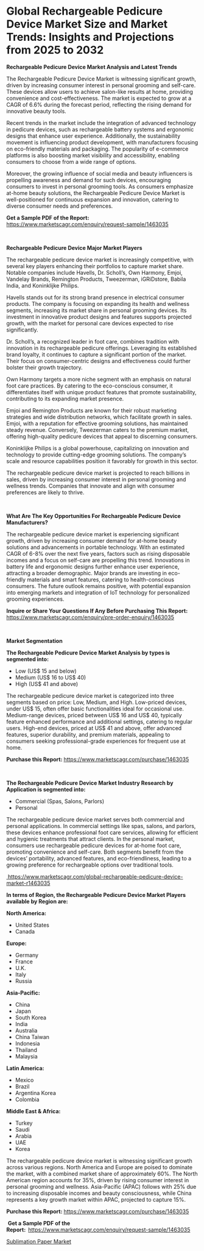 <p><h1>Global Rechargeable Pedicure Device Market Size and Market Trends: Insights and Projections from 2025 to 2032</h1></p><p><strong>Rechargeable Pedicure Device Market Analysis and Latest Trends</strong></p>
<p><p>The Rechargeable Pedicure Device Market is witnessing significant growth, driven by increasing consumer interest in personal grooming and self-care. These devices allow users to achieve salon-like results at home, providing convenience and cost-effectiveness. The market is expected to grow at a CAGR of 6.6% during the forecast period, reflecting the rising demand for innovative beauty tools.</p><p>Recent trends in the market include the integration of advanced technology in pedicure devices, such as rechargeable battery systems and ergonomic designs that enhance user experience. Additionally, the sustainability movement is influencing product development, with manufacturers focusing on eco-friendly materials and packaging. The popularity of e-commerce platforms is also boosting market visibility and accessibility, enabling consumers to choose from a wide range of options.</p><p>Moreover, the growing influence of social media and beauty influencers is propelling awareness and demand for such devices, encouraging consumers to invest in personal grooming tools. As consumers emphasize at-home beauty solutions, the Rechargeable Pedicure Device Market is well-positioned for continuous expansion and innovation, catering to diverse consumer needs and preferences.</p></p>
<p><strong>Get a Sample PDF of the Report:&nbsp;</strong> <a href="https://www.marketscagr.com/enquiry/request-sample/1463035?utm_campaign=2383&utm_medium=2&utm_source=Github&utm_content=ia&utm_term=04042025&utm_id=rechargeable-pedicure-device">https://www.marketscagr.com/enquiry/request-sample/1463035</a></p>
<p>&nbsp;</p>
<p><strong>Rechargeable Pedicure Device Major Market Players</strong></p>
<p><p>The rechargeable pedicure device market is increasingly competitive, with several key players enhancing their portfolios to capture market share. Notable companies include Havells, Dr. Scholl’s, Own Harmony, Emjoi, Vandelay Brands, Remington Products, Tweezerman, iGRiDstore, Babila India, and Koninklijke Philips.</p><p>Havells stands out for its strong brand presence in electrical consumer products. The company is focusing on expanding its health and wellness segments, increasing its market share in personal grooming devices. Its investment in innovative product designs and features supports projected growth, with the market for personal care devices expected to rise significantly.</p><p>Dr. Scholl’s, a recognized leader in foot care, combines tradition with innovation in its rechargeable pedicure offerings. Leveraging its established brand loyalty, it continues to capture a significant portion of the market. Their focus on consumer-centric designs and effectiveness could further bolster their growth trajectory.</p><p>Own Harmony targets a more niche segment with an emphasis on natural foot care practices. By catering to the eco-conscious consumer, it differentiates itself with unique product features that promote sustainability, contributing to its expanding market presence.</p><p>Emjoi and Remington Products are known for their robust marketing strategies and wide distribution networks, which facilitate growth in sales. Emjoi, with a reputation for effective grooming solutions, has maintained steady revenue. Conversely, Tweezerman caters to the premium market, offering high-quality pedicure devices that appeal to discerning consumers.</p><p>Koninklijke Philips is a global powerhouse, capitalizing on innovation and technology to provide cutting-edge grooming solutions. The company’s scale and resource capabilities position it favorably for growth in this sector.</p><p>The rechargeable pedicure device market is projected to reach billions in sales, driven by increasing consumer interest in personal grooming and wellness trends. Companies that innovate and align with consumer preferences are likely to thrive.</p></p>
<p>&nbsp;</p>
<p><strong>What Are The Key Opportunities For Rechargeable Pedicure Device Manufacturers?</strong></p>
<p><p>The rechargeable pedicure device market is experiencing significant growth, driven by increasing consumer demand for at-home beauty solutions and advancements in portable technology. With an estimated CAGR of 6-8% over the next five years, factors such as rising disposable incomes and a focus on self-care are propelling this trend. Innovations in battery life and ergonomic designs further enhance user experience, attracting a broader demographic. Major brands are investing in eco-friendly materials and smart features, catering to health-conscious consumers. The future outlook remains positive, with potential expansion into emerging markets and integration of IoT technology for personalized grooming experiences.</p></p>
<p><strong>Inquire or Share Your Questions If Any Before Purchasing This Report:</strong> <a href="https://www.marketscagr.com/enquiry/pre-order-enquiry/1463035?utm_campaign=2383&utm_medium=2&utm_source=Github&utm_content=ia&utm_term=04042025&utm_id=rechargeable-pedicure-device">https://www.marketscagr.com/enquiry/pre-order-enquiry/1463035</a></p>
<p>&nbsp;</p>
<p><strong>Market Segmentation</strong></p>
<p><strong>The Rechargeable Pedicure Device Market Analysis by types is segmented into:</strong></p>
<p><ul><li>Low (US$ 15 and below)</li><li>Medium (US$ 16 to US$ 40)</li><li>High (US$ 41 and above)</li></ul></p>
<p><p>The rechargeable pedicure device market is categorized into three segments based on price: Low, Medium, and High. Low-priced devices, under US$ 15, often offer basic functionalities ideal for occasional use. Medium-range devices, priced between US$ 16 and US$ 40, typically feature enhanced performance and additional settings, catering to regular users. High-end devices, priced at US$ 41 and above, offer advanced features, superior durability, and premium materials, appealing to consumers seeking professional-grade experiences for frequent use at home.</p></p>
<p><strong>Purchase this Report:&nbsp;</strong><a href="https://www.marketscagr.com/purchase/1463035?utm_campaign=2383&utm_medium=2&utm_source=Github&utm_content=ia&utm_term=04042025&utm_id=rechargeable-pedicure-device">https://www.marketscagr.com/purchase/1463035</a></p>
<p>&nbsp;</p>
<p><strong>The Rechargeable Pedicure Device Market Industry Research by Application is segmented into:</strong></p>
<p><ul><li>Commercial (Spas, Salons, Parlors)</li><li>Personal</li></ul></p>
<p><p>The rechargeable pedicure device market serves both commercial and personal applications. In commercial settings like spas, salons, and parlors, these devices enhance professional foot care services, allowing for efficient and hygienic treatments that attract clients. In the personal market, consumers use rechargeable pedicure devices for at-home foot care, promoting convenience and self-care. Both segments benefit from the devices’ portability, advanced features, and eco-friendliness, leading to a growing preference for rechargeable options over traditional tools.</p></p>
<p><a href="https://www.marketscagr.com/global-rechargeable-pedicure-device-market-r1463035?utm_campaign=2383&utm_medium=2&utm_source=Github&utm_content=ia&utm_term=04042025&utm_id=rechargeable-pedicure-device">&nbsp;https://www.marketscagr.com/global-rechargeable-pedicure-device-market-r1463035</a></p>
<p><strong>In terms of Region, the Rechargeable Pedicure Device Market Players available by Region are:</strong></p>
<p>
    <p> <strong> North America: </strong>
        <ul>
            <li>United States</li>
            <li>Canada</li>
        </ul>
        </p> 
    <p> <strong> Europe: </strong>
        <ul>
            <li>Germany</li>
            <li>France</li>
            <li>U.K.</li>
            <li>Italy</li>
            <li>Russia</li>
        </ul>
        </p> 
    <p> <strong> Asia-Pacific: </strong>
        <ul>
            <li>China</li>
            <li>Japan</li>
            <li>South Korea</li>
            <li>India</li>
            <li>Australia</li>
            <li>China Taiwan</li>
            <li>Indonesia</li>
            <li>Thailand</li>
            <li>Malaysia</li>
        </ul>
        </p> 
    <p> <strong> Latin America: </strong>
        <ul>
            <li>Mexico</li>
            <li>Brazil</li>
            <li>Argentina Korea</li>
            <li>Colombia</li>
        </ul>
        </p> 
    <p> <strong> Middle East & Africa: </strong>
        <ul>
            <li>Turkey</li>
            <li>Saudi</li>
            <li>Arabia</li>
            <li>UAE</li>
            <li>Korea</li>
        </ul>
    </p>
    </p>
<p><p>The rechargeable pedicure device market is witnessing significant growth across various regions. North America and Europe are poised to dominate the market, with a combined market share of approximately 60%. The North American region accounts for 35%, driven by rising consumer interest in personal grooming and wellness. Asia-Pacific (APAC) follows with 25% due to increasing disposable incomes and beauty consciousness, while China represents a key growth market within APAC, projected to capture 15%.</p></p>
<p><strong>Purchase this Report: </strong><a href="https://www.marketscagr.com/purchase/1463035?utm_campaign=2383&utm_medium=2&utm_source=Github&utm_content=ia&utm_term=04042025&utm_id=rechargeable-pedicure-device">https://www.marketscagr.com/purchase/1463035</a></p>
<p>&nbsp;<strong>Get a Sample PDF of the Report:&nbsp;&nbsp;</strong><a href="https://www.marketscagr.com/enquiry/request-sample/1463035?utm_campaign=2383&utm_medium=2&utm_source=Github&utm_content=ia&utm_term=04042025&utm_id=rechargeable-pedicure-device">https://www.marketscagr.com/enquiry/request-sample/1463035</a></p>
<p><strong></strong></p>
<p><p><a href="https://github.com/semiensamuel72378/Market-Research-Report-List-1/blob/main/sublimation-paper-market.md?utm_campaign=2383&utm_medium=2&utm_source=Github&utm_content=ia&utm_term=04042025&utm_id=rechargeable-pedicure-device">Sublimation Paper Market</a></p></p>